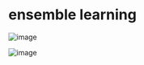 # ensemble learning
![image](https://github.com/user-attachments/assets/b5c2d13d-1f9a-412c-b58e-71861ed9034a)

![image](https://github.com/user-attachments/assets/df1708c1-f958-4186-9fb7-8da476e0401b)




